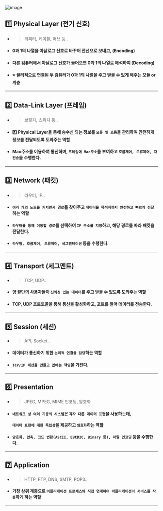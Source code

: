 ![image](https://user-images.githubusercontent.com/35948339/135277704-2d4ebfd8-ee4e-4b6a-a210-37fb18ee0952.png)

## 1️⃣ Physical Layer (전기 신호)
  - > 리피터, 케이블, 허브 등..
  - #### 0과 1의 나열을 아날로그 신호로 바꾸어 전선으로 보내고, (Encoding)
  - #### 다른 컴퓨터에서 아날로그 신호가 들어오면 0과 1의 나열로 해석하여 (Decoding)
  - #### ⭐ 물리적으로 연결된 두 컴퓨터가 0과 1의 나열을 주고 받을 수 있게 해주는 모듈 or 계층
---------
## 2️⃣ Data-Link Layer (프레임)
  - > 브릿지, 스위치 등..
  - #### 1️⃣ Physical Layer을 통해 송수신 되는 정보를 `오류 및 흐름`을 관리하여 안전하게 정보를 전달되도록 도와주는 역할
  - #### Mac주소를 이용하여 통신하며, `프레임에 Mac주소`를 부여하고 `흐름제어, 오류제어, 재전송`을 수행한다.
----------
## 3️⃣ Network (패킷)
  - > 라우터, IP..
  - #### `여러 개의 노드를 거치면서 경로`를 찾아주고 `데이터를 목적지까지 안전하고 빠르게 전달`하는 역할
  - #### `라우터를 통해 이동할 경로`를 선택하여 `IP 주소를 지정`하고, 해당 경로를 따라 패킷을 전달한다.
  - #### `라우팅, 흐름제어, 오류제어, 세그멘테이션` 등을 수행한다.
----------
## 4️⃣ Transport (세그멘트)
  - > TCP, UDP..
  - #### 양 끝단의 사용자들이 `신뢰성 있는 데이터`를 주고 받을 수 있도록 도와주는 역할
  - #### TCP, UDP 프로토콜을 통해 통신을 활성화하고, 포트를 열어 데이터를 전송한다.
----------
## 5️⃣ Session (세션)
  - > API, Socket..
  - #### 데이터가 통신하기 위한 `논리적 연결을 담당`하는 역할
  - #### `TCP/IP 세션을 만들고 없애는 책임`을 가진다.
---------
## 6️⃣ Presentation
  - > JPEG, MPEG, MIME 인코딩, 암호화
  - #### `네트워크 상 여러 기종의 시스템`은 `각자 다른 데이터 표현`을 사용하는데, <br><br> `데이터 표현에 대한 독립성`을 제공하고 `암호화`하는 역할
  - #### `암호화, 압축, 코드 변환(ASCII, EBCDIC, Binary 등), 파일 인코딩` 등을 수행한다.
---------
## 7️⃣ Application
  - > HTTP, FTP, DNS, SMTP, POP3..
  - #### 가장 상위 계층으로 `어플리케이션 프로세스와 직접 연계하여 어플리케이션이 서비스를 작동`하게 하는 역할
--------------

  
